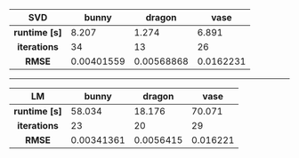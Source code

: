 |       SVD       | bunny      | dragon     | vase      |
|:---------------:|------------|------------|-----------|
| **runtime [s]** | 8.207      | 1.274      | 6.891     |
| **iterations**  | 34         | 13         | 26        |
|    **RMSE**     | 0.00401559 | 0.00568868 | 0.0162231 |

---

|       LM        | bunny      | dragon    | vase     |
|:---------------:|------------|-----------|----------|
| **runtime [s]** | 58.034     | 18.176    | 70.071   |
| **iterations**  | 23         | 20        | 29       |
|    **RMSE**     | 0.00341361 | 0.0056415 | 0.016221 |

